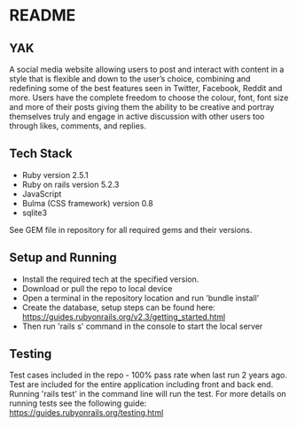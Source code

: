 # README

## YAK
A social media website allowing users to post and interact with content in a style that is flexible and down to the user’s choice, combining and redefining some of the best features seen in Twitter, Facebook, Reddit and more. Users have the complete freedom to choose the colour, font, font size and more of their posts giving them the ability to be creative and portray themselves truly and engage in active discussion with other users too through likes, comments, and replies.

## Tech Stack
* Ruby version 2.5.1
* Ruby on rails version 5.2.3
* JavaScript
* Bulma (CSS framework) version 0.8
* sqlite3

See GEM file in repository for all required gems and their versions.

## Setup and Running
* Install the required tech at the specified version.
* Download or pull the repo to local device
* Open a terminal in the repository location and run 'bundle install'
* Create the database, setup steps can be found here: https://guides.rubyonrails.org/v2.3/getting_started.html
* Then run 'rails s' command in the console to start the local server 

## Testing
Test cases included in the repo - 100% pass rate when last run 2 years ago.
Test are included for the entire application including front and back end. Running 'rails test' in the command line will run the test. For more details on running tests see the following guide: https://guides.rubyonrails.org/testing.html
